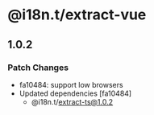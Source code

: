 # @i18n.t/extract-vue

## 1.0.2

### Patch Changes

- fa10484: support low browsers
- Updated dependencies [fa10484]
  - @i18n.t/extract-ts@1.0.2
